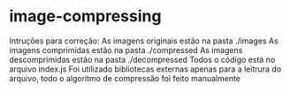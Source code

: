 # image-compressing

Intruções para correção: 
As imagens originais estão na pasta ./images 
As imagens comprimidas estão na pasta ./compressed
As imagens descomprimidas estão na pasta ./decompressed
Todos o código está no arquivo index.js
Foi utilizado bibliotecas externas apenas para a leitrura do arquivo, todo o algoritmo de compressão foi feito manualmente

